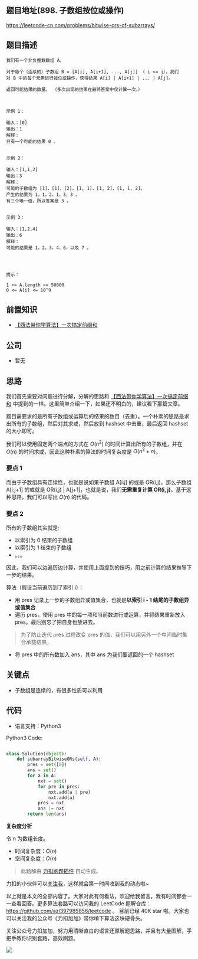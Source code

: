 ## 题目地址(898. 子数组按位或操作)

https://leetcode-cn.com/problems/bitwise-ors-of-subarrays/

## 题目描述

```
我们有一个非负整数数组 A。

对于每个（连续的）子数组 B = [A[i], A[i+1], ..., A[j]] （ i <= j），我们对 B 中的每个元素进行按位或操作，获得结果 A[i] | A[i+1] | ... | A[j]。

返回可能结果的数量。 （多次出现的结果在最终答案中仅计算一次。）

 

示例 1：

输入：[0]
输出：1
解释：
只有一个可能的结果 0 。


示例 2：

输入：[1,1,2]
输出：3
解释：
可能的子数组为 [1]，[1]，[2]，[1, 1]，[1, 2]，[1, 1, 2]。
产生的结果为 1，1，2，1，3，3 。
有三个唯一值，所以答案是 3 。


示例 3：

输入：[1,2,4]
输出：6
解释：
可能的结果是 1，2，3，4，6，以及 7 。


 

提示：

1 <= A.length <= 50000
0 <= A[i] <= 10^9
```

## 前置知识

- [【西法带你学算法】一次搞定前缀和](https://lucifer.ren/blog/2020/09/27/atMostK/)

## 公司

- 暂无

## 思路

我们首先需要对问题进行分解，分解的思路和 [【西法带你学算法】一次搞定前缀和](https://lucifer.ren/blog/2020/09/27/atMostK/) 中提到的一样。这里简单介绍一下，如果还不明白的，建议看下那篇文章。

题目需要求的是所有子数组或运算后的结果的数目（去重）。一个朴素的思路是求出所有的子数组，然后对其求或，然后放到 hashset 中去重，最后返回 hashset 的大小即可。

我们可以使用固定两个端点的方式在 $O(n^2)$ 的时间计算出所有的子数组，并在 $O(n)$ 的时间求或，因此这种朴素的算法的时间复杂度是 $O(n^2 + n)$。

### 要点 1

而由于子数组具有连续性，也就是说如果子数组 A[i:j] 的或是 OR(i,j)。那么子数组 A[i:j+1] 的或就是 OR(i,j) | A[j+1]，也就是说，我们**无需重复计算 OR(i, j)**。基于这种思路，我们可以写出 $O(n)$ 的代码。

### 要点 2

所有的子数组其实就是:

- 以索引为 0 结束的子数组
- 以索引为 1 结束的子数组
- 。。。

因此，我们可以边遍历边计算，并使用上面提到的技巧，用之前计算的结果推导下一步的结果。

算法（假设当前遍历到了索引 i）：

- 用 pres 记录上一步的子数组异或值集合，也就是**以索引 i - 1 结尾的子数组异或值集合**
- 遍历 pres，使用 pres 中的每一项和当前数进行或运算，并将结果重新放入 pres。最后别忘了把自身也放进去。

> 为了防止迭代 pres 过程改变 pres 的值，我们可以用另外一个中间临时集合承载结果。

- 将 pres 中的所有数加入 ans，其中 ans 为我们要返回的一个 hashset

## 关键点

- 子数组是连续的，有很多性质可以利用

## 代码

- 语言支持：Python3

Python3 Code:

```python

class Solution(object):
    def subarrayBitwiseORs(self, A):
        pres = set([0])
        ans = set()
        for a in A:
            nxt = set()
            for pre in pres:
                nxt.add(a | pre)
                nxt.add(a)
            pres = nxt
            ans |= nxt
        return len(ans)


```

**复杂度分析**

令 n 为数组长度。

- 时间复杂度：$O(n)$
- 空间复杂度：$O(n)$

> 此题解由 [力扣刷题插件](https://leetcode-pp.github.io/leetcode-cheat/?tab=solution-template) 自动生成。

力扣的小伙伴可以[关注我](https://leetcode-cn.com/u/fe-lucifer/)，这样就会第一时间收到我的动态啦~

以上就是本文的全部内容了。大家对此有何看法，欢迎给我留言，我有时间都会一一查看回答。更多算法套路可以访问我的 LeetCode 题解仓库：https://github.com/azl397985856/leetcode 。 目前已经 40K star 啦。大家也可以关注我的公众号《力扣加加》带你啃下算法这块硬骨头。

关注公众号力扣加加，努力用清晰直白的语言还原解题思路，并且有大量图解，手把手教你识别套路，高效刷题。

![](https://p.ipic.vip/aadyah.jpg)
